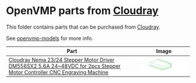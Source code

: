 # OpenVMP parts from [Cloudray](https://cloudray.com/)
This folder contains parts that can be purchased from [Cloudray](https://cloudray.com/).

See [openvmp-models](https://github.com/openvmp/openvmp-models) for more info.

| Part | Image |
| -- | -- |
| [Cloudray Nema 23/24 Stepper Motor Driver DM556SX2 5.6A 24~48VDC for 2pcs Stepper Motor Controller CNC Engraving Machine](./driver-stepper-dm556sx2) | <img alt='Cloudray Nema 23/24 Stepper Motor Driver DM556SX2 5.6A 24~48VDC for 2pcs Stepper Motor Controller CNC Engraving Machine' src='https://github.com/openvmp/openvmp-models/blob/main/generated_files/parts/cloudray/driver-stepper-dm556sx2.png' width='300' /> |
